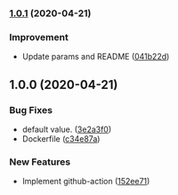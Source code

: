 ### [1.0.1](https://github.com/locona/action-mysqldef/compare/v1.0.0...v1.0.1) (2020-04-21)


### Improvement

* Update params and README ([041b22d](https://github.com/locona/action-mysqldef/commit/041b22d0e4f5efd64dea24d72ecddd022af97b9b))

## 1.0.0 (2020-04-21)


### Bug Fixes

* default value. ([3e2a3f0](https://github.com/locona/action-mysqldef/commit/3e2a3f08fcdaba6d38cf880771fbcf0265d97e46))
* Dockerfile ([c34e87a](https://github.com/locona/action-mysqldef/commit/c34e87ab4209fd857fbd1b7368d3f8dfe86a2afb))


### New Features

* Implement github-action ([152ee71](https://github.com/locona/action-mysqldef/commit/152ee71d18a2dba15c632a4651c535239820c70e))
